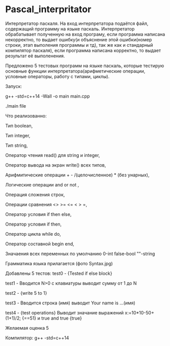 # Pascal_interpritator

Интерпретатор паскаля. На вход интерпретатора подаётся файл, содержащий программу на языке паскаль. Интерпретатор обрабатывает полученную на вход програму,
если программа написана некорректно, то выдает ошибку(и объяснение этой ошибки(номер строки, этап выполения программы и тд), так же как и стандарный компилятор паскаля), если программа написана корректно, то выдает результат её выполенения.

Предложено 5 тестовых программ на языке паскаль, которые тестирую основные функции интерпретатора(арифметические операции, условные операторы, работу с типами, циклы).

Запуск:

g++ -std=c++14 -Wall -o main main.cpp

./main file



Что реализованно:

Тип boolean, 

Тип integer, 

Тип string,  

Оператор чтения read() для string и integer, 

Оператор вывода на экран write() всех типов, 

Арифмитические операции + - /(целочисленное) * (без унарных), 

Логические операции and or not ,

Операция сложения строк, 

Операции сравнения <> >= <= < > =, 

Оператор условия if then else, 

Оператор условия if then, 

Оператор цикла while do, 

Оператор составной begin end, 

Значаения всех переменных по умолчанию 0-int false-bool ""-string

Грамматика языка прилагается (фото Syntax.jpg)


Добавлены 5 тестов:
test0 - {Tested if else block}

test1 - Вводится N>0 c клавиатуры выводит сумму от 1 до N

test2 - {write  5 to 1}

test3 - Вводится строка (имя) выводит Your name is ...(имя)

test4 - {test operations} Выводит значание выражений x:=10*10-50+(1+1)/2; {==51} и true and true {true} 

Желаемая оценка 5

Компилятор:
g++ -std=c++14 
